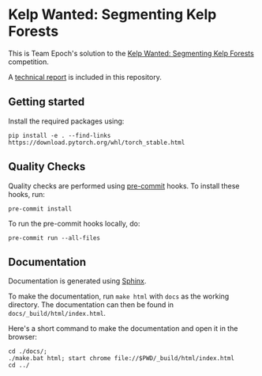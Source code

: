 # Kelp Wanted: Segmenting Kelp Forests

This is Team Epoch's solution to the [Kelp Wanted: Segmenting Kelp Forests](https://www.drivendata.org/competitions/255/kelp-forest-segmentation/) competition.

A [technical report](Detect_Kelp___Technical_Report.pdf) is included in this repository.

## Getting started

Install the required packages using:

```shell
pip install -e . --find-links https://download.pytorch.org/whl/torch_stable.html
```

## Quality Checks

Quality checks are performed using [pre-commit](https://pre-commit.com/) hooks. To install these hooks, run:

```shell
pre-commit install
```

To run the pre-commit hooks locally, do:

```shell
pre-commit run --all-files
```

## Documentation

Documentation is generated using [Sphinx](https://www.sphinx-doc.org/en/master/).

To make the documentation, run `make html` with `docs` as the working directory. The documentation can then be found in `docs/_build/html/index.html`.

Here's a short command to make the documentation and open it in the browser:

```shell
cd ./docs/;
./make.bat html; start chrome file://$PWD/_build/html/index.html
cd ../
```
